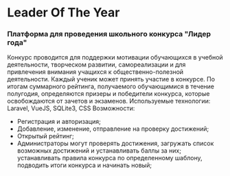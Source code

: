 # Leader Of The Year
### Платформа для проведения школьного конкурса "Лидер года"
Конкурс проводится для поддержки мотивации обучающихся в учебной деятельности, творческом развитии, самореализации и для привлечения внимания учащихся к общественно-полезной деятельности. Каждый ученик может принять участие в конкурсе. По итогам суммарного рейтинга, получаемого обучающимися в течение полугодия, определяются призеры и победители конкурса, которые освобождаются от зачетов и экзаменов.
Используемые технологии: Laravel, VueJS, SQLite3, CSS
Возможности:
- Регистрация и авторизация;
- Добавление, изменение, отправление на проверку достижений;
- Открытый рейтинг;
- Администраторы могут проверять достижения, загружать список возможных достижений и устанавливать баллы за них; устанавливать правила конкурса по определенному шаблону, подводить итоги конкурса и начинать новый;
